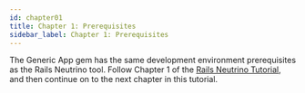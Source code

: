 ```yaml
---
id: chapter01
title: Chapter 1: Prerequisites
sidebar_label: Chapter 1: Prerequisites
---
```


The Generic App gem has the same development environment prerequisites as the Rails Neutrino tool.  Follow Chapter 1 of the [Rails Neutrino Tutorial](https://www.railsneutrino.com/docs/chapter01), and then continue on to the next chapter in this tutorial.
